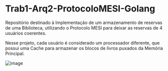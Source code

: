 # Trab1-Arq2-ProtocoloMESI-Golang
Repositório destinado à Implementação de um armazenamento de reservas de uma Biblioteca, utilizando o Protocolo MESI para deixar as reservas de 4 usuários coerentes.

Nesse projeto, cada usuário é considerado um processador diferente, que possui uma Cache para armazenar os blocos de livros puxados da Memória Principal.

![image](https://github.com/user-attachments/assets/20735d8f-2257-49b7-a933-3c483c7ac092)
